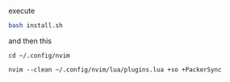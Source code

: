 execute
```bash
bash install.sh
```

and then this
```
cd ~/.config/nvim

nvim --clean ~/.config/nvim/lua/plugins.lua +so +PackerSync
```
